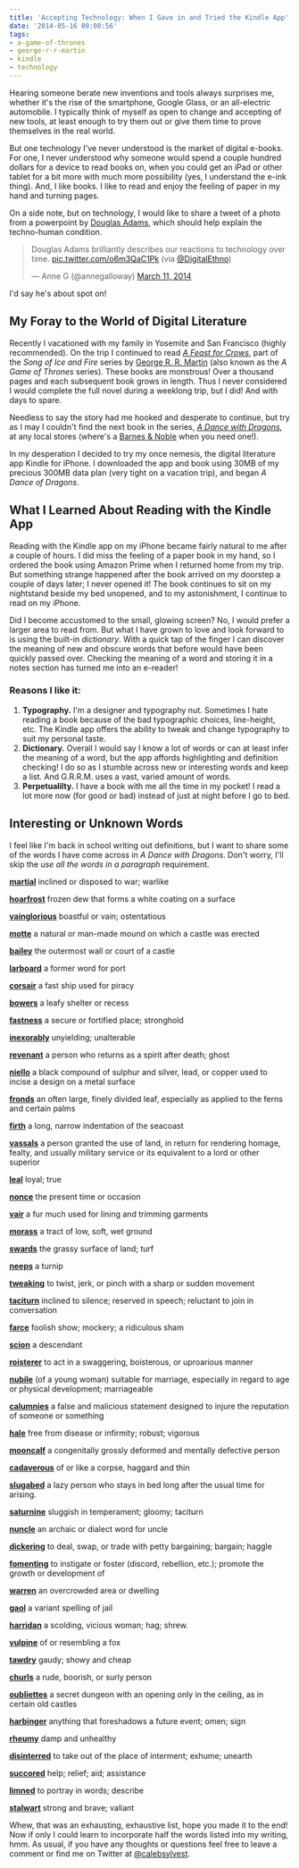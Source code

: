 ```yaml
---
title: 'Accepting Technology: When I Gave in and Tried the Kindle App'
date: '2014-05-16 09:00:56'
tags:
- a-game-of-thrones
- george-r-r-martin
- kindle
- technology
---
```


Hearing someone berate new inventions and tools always surprises me, whether it's the rise of the smartphone, Google Glass, or an all-electric automobile. I typically think of myself as open to change and accepting of new tools, at least enough to try them out or give them time to prove themselves in the real world.

But one technology I've never understood is the market of digital e-books. For one, I never understood why someone would spend a couple hundred dollars for a device to read books on, when you could get an iPad or other tablet for a bit more with much more possibility (yes, I understand the e-ink thing). And, I like books. I like to read and enjoy the feeling of paper in my hand and turning pages.
<!--more-->

On a side note, but on technology, I would like to share a tweet of a photo from a powerpoint by <a href="http://www.douglasadams.com/">Douglas Adams</a>, which should help explain the techno-human condition.

<blockquote class="twitter-tweet" lang="en" data-conversation="none">Douglas Adams brilliantly describes our reactions to technology over time. <a href="http://t.co/o6m3QaC1Pk">pic.twitter.com/o6m3QaC1Pk</a> (via <a href="https://twitter.com/DigitalEthno">@DigitalEthno</a>)

— Anne G (@annegalloway) <a href="https://twitter.com/annegalloway/statuses/443280506063319040">March 11, 2014</a></blockquote>

<script src="//platform.twitter.com/widgets.js" async="" charset="utf-8"></script>

I'd say he's about spot on!

<h2>My Foray to the World of Digital Literature</h2>

Recently I vacationed with my family in Yosemite and San Francisco (highly recommended). On the trip I continued to read <em><a href="http://en.wikipedia.org/wiki/A_Feast_for_Crows">A Feast for Crows</a></em>, part of the <em>Song of Ice and Fire</em> series by <a href="http://www.georgerrmartin.com/">George R. R. Martin</a> (also known as the <em>A Game of Thrones</em> series). These books are monstrous! Over a thousand pages and each subsequent book grows in length. Thus I never considered I would complete the full novel during a weeklong trip, but I did! And with days to spare.

Needless to say the story had me hooked and desperate to continue, but try as I may I couldn't find the next book in the series, <em><a href="http://en.wikipedia.org/wiki/A_Dance_with_Dragons">A Dance with Dragons</a></em>, at any local stores (where's a <a href="http://www.mystore411.com/store/listing/102/Barnes-&amp;-Noble-store-locations">Barnes &amp; Noble</a> when you need one!).

In my desperation I decided to try my once nemesis, the digital literature app Kindle for iPhone. I downloaded the app and book using 30MB of my precious 300MB data plan (very tight on a vacation trip), and began <em>A Dance of Dragons</em>.

<h2>What I Learned About Reading with the Kindle App</h2>

Reading with the Kindle app on my iPhone became fairly natural to me after a couple of hours. I did miss the feeling of a paper book in my hand, so I ordered the book using Amazon Prime when I returned home from my trip. But something strange happened after the book arrived on my doorstep a couple of days later; I never opened it! The book continues to sit on my nightstand beside my bed unopened, and to my astonishment, I continue to read on my iPhone.

Did I become accustomed to the small, glowing screen? No, I would prefer a larger area to read from. But what I have grown to love and look forward to is using the built-in <em>dictionary</em>. With a quick tap of the finger I can discover the meaning of new and obscure words that before would have been quickly passed over. Checking the meaning of a word and storing it in a notes section has turned me into an e-reader!

<h3>Reasons I like it:</h3>

<ol>
    <li><strong>Typography.</strong> I'm a designer and typography nut. Sometimes I hate reading a book because of the bad typographic choices, line-height, etc. The Kindle app offers the ability to tweak and change typography to suit my personal taste.</li>
    <li><strong>Dictionary.</strong> Overall I would say I know a lot of words or can at least infer the meaning of a word, but the app affords highlighting and definition checking! I do so as I stumble across new or interesting words and keep a list. And G.R.R.M. uses a vast, varied amount of words.</li>
    <li><strong>Perpetualilty.</strong> I have a book with me all the time in my pocket! I read a lot more now (for good or bad) instead of just at night before I go to bed.</li>
</ol>

<h2>Interesting or Unknown Words</h2>

I feel like I'm back in school writing out definitions, but I want to share some of the words I have come across in <em>A Dance with Dragons</em>. Don't worry, I'll skip the <em>use all the words in a paragraph</em> requirement.

<strong><a href="http://dictionary.reference.com/browse/martial?s=t">martial</a></strong> inclined or disposed to war; warlike

<strong><a href="http://dictionary.reference.com/browse/hoarfrost?s=t">hoarfrost</a></strong> frozen dew that forms a white coating on a surface

<strong><a href="http://dictionary.reference.com/browse/vainglorious?s=t">vainglorious</a></strong> boastful or vain; ostentatious

<strong><a href="http://dictionary.reference.com/browse/motte?s=t">motte</a></strong> a natural or man-made mound on which a castle was erected

<strong><a href="http://dictionary.reference.com/browse/bailey?s=t">bailey</a></strong> the outermost wall or court of a castle

<strong><a href="http://dictionary.reference.com/browse/larboard?s=t">larboard</a></strong> a former word for port

<strong><a href="http://dictionary.reference.com/browse/corsair?s=t">corsair</a></strong> a fast ship used for piracy

<strong><a href="http://dictionary.reference.com/browse/bowers?s=t">bowers</a></strong> a leafy shelter or recess

<strong><a href="http://dictionary.reference.com/browse/fastness?s=t">fastness</a></strong> a secure or fortified place; stronghold

<strong><a href="http://dictionary.reference.com/browse/inexorably?s=t">inexorably</a></strong> unyielding; unalterable

<strong><a href="http://dictionary.reference.com/browse/revenant?s=t">revenant</a></strong> a person who returns as a spirit after death; ghost

<strong><a href="http://dictionary.reference.com/browse/niello?s=t">niello</a></strong> a black compound of sulphur and silver, lead, or copper used to incise a design on a metal surface

<strong><a href="http://dictionary.reference.com/browse/fronds?s=t">fronds</a></strong> an often large, finely divided leaf, especially as applied to the ferns and certain palms

<strong><a href="http://dictionary.reference.com/browse/firth?s=t">firth</a></strong> a long, narrow indentation of the seacoast

<strong><a href="http://dictionary.reference.com/browse/vassals?s=t">vassals</a></strong> a person granted the use of land, in return for rendering homage, fealty, and usually military service or its equivalent to a lord or other superior

<strong><a href="http://dictionary.reference.com/browse/leal?s=t">leal</a></strong> loyal; true

<strong><a href="http://dictionary.reference.com/browse/nonce?s=t">nonce</a></strong> the present time or occasion

<strong><a href="http://dictionary.reference.com/browse/vair?s=t">vair</a></strong> a fur much used for lining and trimming garments

<strong><a href="http://dictionary.reference.com/browse/morass?s=t">morass</a></strong> a tract of low, soft, wet ground

<strong><a href="http://dictionary.reference.com/browse/swards?s=t">swards</a></strong> the grassy surface of land; turf

<strong><a href="http://dictionary.reference.com/browse/neeps?s=t">neeps</a></strong> a turnip

<strong><a href="http://dictionary.reference.com/browse/tweaking?s=t">tweaking</a></strong> to twist, jerk, or pinch with a sharp or sudden movement

<strong><a href="http://dictionary.reference.com/browse/taciturn?s=t">taciturn</a></strong> inclined to silence; reserved in speech; reluctant to join in conversation

<strong><a href="http://dictionary.reference.com/browse/farce?s=t">farce</a></strong> foolish show; mockery; a ridiculous sham

<strong><a href="http://dictionary.reference.com/browse/scion?s=t">scion</a></strong> a descendant

<strong><a href="http://dictionary.reference.com/browse/roisterer?s=t">roisterer</a></strong> to act in a swaggering, boisterous, or uproarious manner

<strong><a href="http://dictionary.reference.com/browse/nubile?s=t">nubile</a></strong> (of a young woman) suitable for marriage, especially in regard to age or physical development; marriageable

<strong><a href="http://dictionary.reference.com/browse/calumnies?s=t">calumnies</a></strong> a false and malicious statement designed to injure the reputation of someone or something

<strong><a href="http://dictionary.reference.com/browse/hale?s=t">hale</a></strong> free from disease or infirmity; robust; vigorous

<strong><a href="http://dictionary.reference.com/browse/mooncalf?s=t">mooncalf</a></strong> a congenitally grossly deformed and mentally defective person

<strong><a href="http://dictionary.reference.com/browse/cadaverous?s=t">cadaverous</a></strong> of or like a corpse, haggard and thin

<strong><a href="http://dictionary.reference.com/browse/slugabed?s=t">slugabed</a></strong> a lazy person who stays in bed long after the usual time for arising.

<strong><a href="http://dictionary.reference.com/browse/saturnine?s=t">saturnine</a></strong> sluggish in temperament; gloomy; taciturn

<strong><a href="http://dictionary.reference.com/browse/nuncle?s=t">nuncle</a></strong> an archaic or dialect word for uncle

<strong><a href="http://dictionary.reference.com/browse/dickering?s=t">dickering</a></strong> to deal, swap, or trade with petty bargaining; bargain; haggle

<strong><a href="http://dictionary.reference.com/browse/fomenting?s=t">fomenting</a></strong> to instigate or foster (discord, rebellion, etc.); promote the growth or development of

<strong><a href="http://dictionary.reference.com/browse/warren?s=t">warren</a></strong> an overcrowded area or dwelling

<strong><a href="http://dictionary.reference.com/browse/gaol?s=t">gaol</a></strong> a variant spelling of jail

<strong><a href="http://dictionary.reference.com/browse/harridan?s=t">harridan</a></strong> a scolding, vicious woman; hag; shrew.

<strong><a href="http://dictionary.reference.com/browse/vulpine?s=t">vulpine</a></strong> of or resembling a fox

<strong><a href="http://dictionary.reference.com/browse/tawdry?s=t">tawdry</a></strong> gaudy; showy and cheap

<strong><a href="http://dictionary.reference.com/browse/churls?s=t">churls</a></strong> a rude, boorish, or surly person

<strong><a href="http://dictionary.reference.com/browse/oubliettes?s=t">oubliettes</a></strong> a secret dungeon with an opening only in the ceiling, as in certain old castles

<strong><a href="http://dictionary.reference.com/browse/harbinger?s=t">harbinger</a></strong> anything that foreshadows a future event; omen; sign

<strong><a href="http://dictionary.reference.com/browse/rheumy?s=t">rheumy</a></strong> damp and unhealthy

<strong><a href="http://dictionary.reference.com/browse/disinterred?s=t">disinterred</a></strong> to take out of the place of interment; exhume; unearth

<strong><a href="http://dictionary.reference.com/browse/succored?s=t">succored</a></strong> help; relief; aid; assistance

<strong><a href="http://dictionary.reference.com/browse/limned?s=t">limned</a></strong> to portray in words; describe

<strong><a href="http://dictionary.reference.com/browse/stalwart?s=t">stalwart</a></strong> strong and brave; valiant

Whew, that was an exhausting, exhaustive list, hope you made it to the end! Now if only I could learn to incorporate half the words listed into my writing, hmm. As usual, if you have any thoughts or questions feel free to leave a comment or find me on Twitter at <a href="https://twitter.com/calebsylvest">@calebsylvest</a>.
